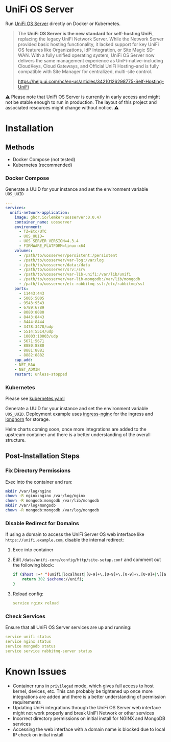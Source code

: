 # UniFi OS Server

Run [UniFi OS Server](https://blog.ui.com/article/introducing-unifi-os-server) directly on Docker or Kubernetes.

> The **UniFi OS Server is the new standard for self-hosting UniFi**, replacing the legacy UniFi Network Server. While the Network Server provided basic hosting functionality, it lacked support for key UniFi OS features like Organizations, IdP Integration, or Site Magic SD-WAN. With a fully unified operating system, UniFi OS Server now delivers the same management experience as UniFi-native–including CloudKeys, Cloud Gateways, and Official UniFi Hosting–and is fully compatible with Site Manager for centralized, multi-site control.
>
> <https://help.ui.com/hc/en-us/articles/34210126298775-Self-Hosting-UniFi>


⚠️ Please note that UniFi OS Server is currently in early access and might not be stable enough to run in production. The layout of this project and associated resources might change without notice. ⚠️

# Installation

## Methods

* Docker Compose (not tested)
* Kubernetes (recommended)

### Docker Compose

Generate a UUID for your instance and set the environment variable `UOS_UUID`

```yaml
---
services:
  unifi-network-application:
    image: ghcr.io/lemker/uosserver:0.0.47
    container_name: uosserver
    environment:
      - TZ=Etc/UTC
      - UOS_UUID=
      - UOS_SERVER_VERSION=4.3.4
      - FIRMWARE_PLATFORM=linux-x64
    volumes:
      - /path/to/uosserver/persistent:/persistent
      - /path/to/uosserver/var-log:/var/log
      - /path/to/uosserver/data:/data
      - /path/to/uosserver/srv:/srv
      - /path/to/uosserver/var-lib-unifi:/var/lib/unifi
      - /path/to/uosserver/var-lib-mongodb:/var/lib/mongodb
      - /path/to/uosserver/etc-rabbitmq-ssl:/etc/rabbitmq/ssl
    ports:
      - 11443:443
      - 5005:5005
      - 9543:9543
      - 6789:6789 
      - 8080:8080
      - 8443:8443
      - 8444:8444
      - 3478:3478/udp
      - 5514:5514/udp
      - 10003:10003/udp
      - 5671:5671
      - 8880:8880
      - 8881:8881
      - 8882:8882
    cap_add:
    - NET_RAW
    - NET_ADMIN
    restart: unless-stopped
```

### Kubernetes

Please see [kubernetes.yaml](https://github.com/lemker/unifi-os-server/blob/main/kubernetes.yaml)

Generate a UUID for your instance and set the environment variable `UOS_UUID`. Deployment example uses [ingress-nginx](https://github.com/kubernetes/ingress-nginx) for the ingress and [longhorn](https://github.com/longhorn/longhorn) for storage.

Helm charts coming soon, once more integrations are added to the upstream container and there is a better understanding of the overall structure.

## Post-Installation Steps

### Fix Directory Permissions

Exec into the container and run:

```bash
mkdir /var/log/nginx
chown -R nginx:nginx /var/log/nginx
chown -R mongodb:mongodb /var/lib/mongodb
mkdir /var/log/mongodb
chown -R mongodb:mongodb /var/log/mongodb
```

### Disable Redirect for Domains

If using a domain to access the UniFi Server OS web interface like `https://unifi.example.com`, disable the internal redirect:


1. Exec into container
2. Edit `/data/unifi-core/config/http/site-setup.conf` and comment out the following block:

   ```bash
   if ($host !~* ^(unifi|localhost|[0-9]+\.[0-9]+\.[0-9]+\.[0-9]+|\[[a-f0-9:]+\])$) {
       return 302 $scheme://unifi;
   }
   ```
3. Reload config:

   ```yaml
   service nginx reload
   ```

### Check Services

Ensure that all UniFi OS Server services are up and running:

```yaml
service unifi status
service nginx status
service mongodb status
service service rabbitmq-server status
```

# Known Issues

* Container runs in `privileged` mode, which gives full access to host kernel, devices, etc. This can probably be tightened up once more integrations are added and there is a better understanding of permission requirements
* Updating UniFi integrations through the UniFi OS Server web interface might not work properly and break UniFi Network or other services
* Incorrect directory permissions on initial install for NGINX and MongoDB services
* Accessing the web interface with a domain name is blocked due to local IP check on initial install


